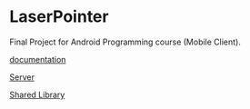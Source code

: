 # LaserPointer
Final Project for Android Programming course (Mobile Client).

[documentation](https://docs.google.com/document/d/1GsHYm15N75F02bXKyhBz-fsrhMJCjkXZ20bpyg2v6Uo/edit?usp=sharing)


[Server](https://github.com/jsmith312/LaserPointerServer) 


[Shared Library](https://github.com/jsmith312/LaserPointerShared)
